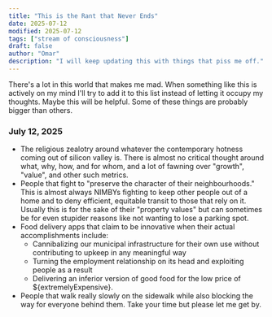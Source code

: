 ```yaml
---
title: "This is the Rant that Never Ends"
date: 2025-07-12
modified: 2025-07-12
tags: ["stream of consciousness"]
draft: false
author: "Omar"
description: "I will keep updating this with things that piss me off."
---
```


There's a lot in this world that makes me mad. When something like this is actively on my mind I'll try to add it to this list instead of letting it occupy my thoughts. Maybe this will be helpful. Some of these things are probably bigger than others.

### July 12, 2025

- The religious zealotry around whatever the contemporary hotness coming out of silicon valley is. There is almost no critical thought around what, why, how, and for whom, and a lot of fawning over "growth", "value", and other such metrics.
- People that fight to "preserve the character of their neighbourhoods." This is almost always NIMBYs fighting to keep other people out of a home and to deny efficient, equitable transit to those that rely on it. Usually this is for the sake of their "property values" but can sometimes be for even stupider reasons like not wanting to lose a parking spot.
- Food delivery apps that claim to be innovative when their actual accomplishments include: 
    - Cannibalizing our municipal infrastructure for their own use without contributing to upkeep in any meaningful way
    - Turning the employment relationship on its head and exploiting people as a result
    - Delivering an inferior version of good food for the low price of ${extremelyExpensive}.
- People that walk really slowly on the sidewalk while also blocking the way for everyone behind them. Take your time but please let me get by.